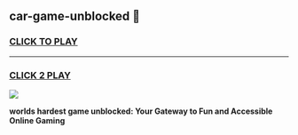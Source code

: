 
## car-game-unblocked 👋
<h3>
<a href="https://premium.freeplayer.one?title=car-game-unblocked&ref=14F">CLICK TO PLAY</a></h3>
<hr>

<h3>
<a href="https://premium.freeplayer.one?title=car-game-unblocked&ref=14F">CLICK 2 PLAY</a>
  
</h3>

<a href="https://premium.freeplayer.one?title=car-game-unblocked&ref=12F/"><img src="https://clearcache.store/games.png"></a>


**worlds hardest game unblocked: Your Gateway to Fun and Accessible Online Gaming**
